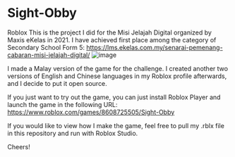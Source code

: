 # Sight-Obby
Roblox
This is the project I did for the Misi Jelajah Digital organized by Maxis eKelas in 2021. I have achieved first place among the category of Secondary School Form 5: https://lms.ekelas.com.my/senarai-pemenang-cabaran-misi-jelajah-digital/
![image](https://user-images.githubusercontent.com/85386344/190365185-851f363a-63be-44da-a05c-a8ef0d79b862.png)

I made a Malay version of the game for the challenge. I created another two versions of English and Chinese languages in my Roblox profile afterwards, and I 
decide to put it open source.

If you just want to try out the game, you can just install Roblox Player and launch the game in the following URL:
https://www.roblox.com/games/8608725505/Sight-Obby

If you would like to view how I make the game, feel free to pull my .rblx file in this repository and run with Roblox Studio. 

Cheers!
